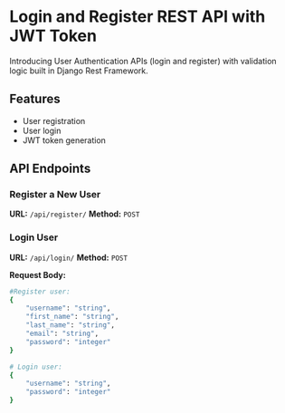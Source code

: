 # Login and Register REST API with JWT Token

Introducing User Authentication APIs (login and register) with validation logic built in Django Rest Framework.

## Features

- User registration
- User login
- JWT token generation

## API Endpoints

### Register a New User

**URL:** `/api/register/`
**Method:** `POST`

### Login User

**URL:** `/api/login/`
**Method:** `POST`

**Request Body:**
```bash
#Register user:
{
    "username": "string",
    "first_name": "string",
    "last_name": "string",
    "email": "string",
    "password": "integer"
}

# Login user:
{
    "username": "string",
    "password": "integer"
}

